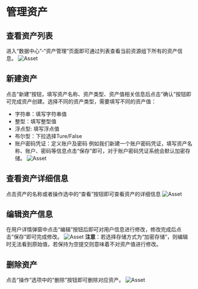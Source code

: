# 管理资产

## 查看资产列表
进入“数据中心”-“资产管理”页面即可通过列表查看当前资源组下所有的资产信息。
![Asset](https://docimages.blob.core.chinacloudapi.cn/images/Console/Asset/V3assettable.png)


## 新建资产
点击“新建”按钮，填写资产名称、资产类型、资产值相关信息后点击”确认”按钮即可完成资产创建。选择不同的资产类型，需要填写不同的资产值：
- 字符串：填写字符串值 
- 整型：填写整型值 
- 浮点型: 填写浮点值
- 布尔型：下拉选择Ture/False
- 账户密码凭证：定义账户及密码
例如我们新建一个账户密码凭证，填写资产名称、账户、密码等信息点击“保存"即可，对于账户密码凭证系统会默认加密存储。
![Asset](https://docimages.blob.core.chinacloudapi.cn/images/Console/Asset/V3creatasset.png)

## 查看资产详细信息
点击资产的名称或者操作选中的“查看”按钮即可查看资产的详细信息
![Asset](https://docimages.blob.core.chinacloudapi.cn/images/Console/Asset/V3viewasset.png)

## 编辑资产信息
在用户详情弹窗中点击“编辑”按钮后即可对用户信息进行修改，修改完成后点击”保存”即可完成修改。
![Asset](https://docimages.blob.core.chinacloudapi.cn/images/Console/Asset/V3editasset.png)
**注意**：若选择存储方式为“加密存储”，则编辑时无法看到原始值，若保持为空提交则意味着不对资产值进行修改。

## 删除资产
点击“操作”选项中的“删除”按钮即可删除对应资产。
![Asset](https://docimages.blob.core.chinacloudapi.cn/images/Console/Asset/V3deleteasset.png)
